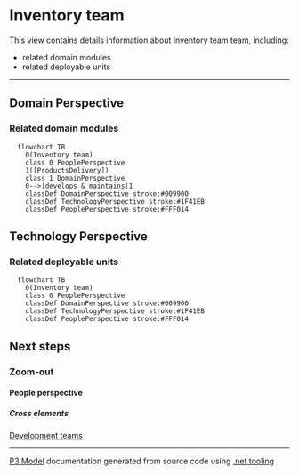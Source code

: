 ﻿
# Inventory team

This view contains details information about Inventory team team, including:
- related domain modules
- related deployable units  

---



## Domain Perspective


### Related domain modules

```mermaid
  flowchart TB
    0(Inventory team)
    class 0 PeoplePerspective
    1([ProductsDelivery])
    class 1 DomainPerspective
    0-->|develops & maintains|1
    classDef DomainPerspective stroke:#009900
    classDef TechnologyPerspective stroke:#1F41EB
    classDef PeoplePerspective stroke:#FFF014
```

## Technology Perspective


### Related deployable units

```mermaid
  flowchart TB
    0(Inventory team)
    class 0 PeoplePerspective
    classDef DomainPerspective stroke:#009900
    classDef TechnologyPerspective stroke:#1F41EB
    classDef PeoplePerspective stroke:#FFF014
```

## Next steps


### Zoom-out


#### People perspective


##### Cross elements

[Development teams](../Development_Teams.md)  

---

[P3 Model](https://github.com/P3-model/P3-model) documentation generated from source code using [.net tooling](https://github.com/P3-model/P3-model-dotnet)
